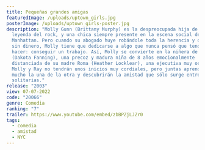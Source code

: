 ```yaml
---
title: Pequeñas grandes amigas
featuredImage: /uploads/uptown_girls.jpg
posterImage: /uploads/uptown_girls-poster.jpg
description: "Molly Gunn (Brittany Murphy) es la despreocupada hija de una vieja
  leyenda del rock, y una chica siempre presente en la escena social de
  Manhattan. Pero cuando su abogado huye robándole toda la herencia y dejándola
  sin dinero, Molly tiene que dedicarse a algo que nunca pensó que tendría que
  hacer: conseguir un trabajo. Así, Molly se convierte en la niñera de Ray
  (Dakota Fanning), una precoz y madura niña de 8 años emocionalmente
  distanciada de su madre Roma (Heather Locklear), una ejecutiva muy ocupada.
  Molly y Ray no tendrán unos inicios muy cordiales, pero juntas aprenderán
  mucho la una de la otra y descubrirán la amistad que sólo surge entre almas
  solitarias."
release: "2003"
view: 07-07-2022
code: "20066"
genre: Comedia
ranking: "7"
trailer: https://www.youtube.com/embed/zbBPZjLJZr0
tags:
  - comedia
  - amistad
  - NYC
---
```

